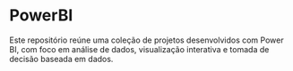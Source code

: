 # PowerBI
Este repositório reúne uma coleção de projetos desenvolvidos com Power BI, com foco em análise de dados, visualização interativa e tomada de decisão baseada em dados.

